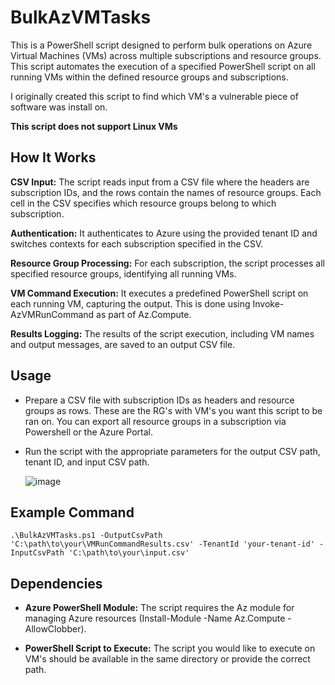 
# BulkAzVMTasks
This is a PowerShell script designed to perform bulk operations on Azure Virtual Machines (VMs) across multiple subscriptions and resource groups. This script automates the execution of a specified PowerShell script on all running VMs within the defined resource groups and subscriptions.

I originally created this script to find which VM's a vulnerable piece of software was install on.

**This script does not support Linux VMs**

## **How It Works**

**CSV Input:** The script reads input from a CSV file where the headers are subscription IDs, and the rows contain the names of resource groups. Each cell in the CSV specifies which resource groups belong to which subscription.

**Authentication:** It authenticates to Azure using the provided tenant ID and switches contexts for each subscription specified in the CSV.

**Resource Group Processing:** For each subscription, the script processes all specified resource groups, identifying all running VMs.

**VM Command Execution:** It executes a predefined PowerShell script  on each running VM, capturing the output. This is done using Invoke-AzVMRunCommand as part of Az.Compute. 

**Results Logging:** The results of the script execution, including VM names and output messages, are saved to an output CSV file.

## Usage

 - Prepare a CSV file with subscription IDs as headers and resource
   groups as rows. These are the RG's with VM's you want this script to be ran on. You can export all resource groups in a subscription via Powershell or the Azure Portal.
   
 - Run the script with the appropriate parameters for the output CSV
   path, tenant ID, and input CSV path.

   ![image](https://github.com/user-attachments/assets/97fc0f14-79f4-46ef-8ce7-ebc5583ef1b0)

## Example Command

    .\BulkAzVMTasks.ps1 -OutputCsvPath 'C:\path\to\your\VMRunCommandResults.csv' -TenantId 'your-tenant-id' -InputCsvPath 'C:\path\to\your\input.csv'

## Dependencies

 - **Azure PowerShell Module:** The script requires the Az module for
   managing Azure resources (Install-Module -Name Az.Compute
   -AllowClobber).
   
 - **PowerShell Script to Execute:** The script you would like to execute on
   VM's should be available in the same directory or provide the correct
   path.
